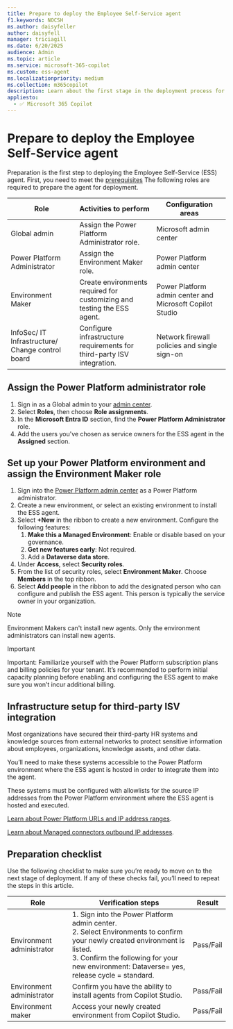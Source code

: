 ```yaml
---
title: Prepare to deploy the Employee Self-Service agent
f1.keywords: NOCSH
ms.author: daisyfeller
author: daisyfell
manager: triciagill
ms.date: 6/20/2025
audience: Admin
ms.topic: article
ms.service: microsoft-365-copilot
ms.custom: ess-agent
ms.localizationpriority: medium
ms.collection: m365copilot
description: Learn about the first stage in the deployment process for the Employee Self-Service agent.
appliesto:
  - ✅ Microsoft 365 Copilot
---
```


# Prepare to deploy the Employee Self-Service agent

Preparation is the first step to deploying the Employee Self-Service (ESS) agent. First, you need to meet the [prerequisites](prerequisites.md) The following roles are required to prepare the agent for deployment.

|Role |Activities to perform |Configuration areas |
|-----|----------------------|--------------------|
|Global admin |Assign the Power Platform Administrator role. |Microsoft admin center |
|Power Platform Administrator |Assign the Environment Maker role. |Power Platform admin center |
|Environment Maker |Create environments required for customizing and testing the ESS agent. |Power Platform admin center and Microsoft Copilot Studio |
|InfoSec/ IT Infrastructure/ Change control board |Configure infrastructure requirements for third-party ISV integration. |Network firewall policies and single sign-on |

## Assign the Power Platform administrator role

1. Sign in as a Global admin to your [admin center](https://admin.microsoft.com).
1. Select **Roles**, then choose **Role assignments**.
1. In the **Microsoft Entra ID** section, find the **Power Platform Administrator** role.
1. Add the users you've chosen as service owners for the ESS agent in the **Assigned** section.

## Set up your Power Platform environment and assign the Environment Maker role

1. Sign into the [Power Platform admin center](https://admin.powerplatform.microsoft.com) as a Power Platform administrator.
1. Create a new environment, or select an existing environment to install the ESS agent.
1. Select **+New** in the ribbon to create a new environment. Configure the following features:
    1. **Make this a Managed Environment**: Enable or disable based on your governance.
    1. **Get new features early**: Not required.
    1. Add a **Dataverse data store**.
1. Under **Access**, select **Security roles**.
1. From the list of security roles, select **Environment Maker**. Choose **Members** in the top ribbon.
1. Select **Add people** in the ribbon to add the designated person who can configure and publish the ESS agent. This person is typically the service owner in your organization.

>[!NOTE]
>Environment Makers can't install new agents. Only the environment administrators can install new agents.

>[!IMPORTANT]
>Important: Familiarize yourself with the Power Platform subscription plans and billing policies for your tenant. It’s recommended to perform initial capacity planning before enabling and configuring the ESS agent to make sure you won’t incur additional billing.

## Infrastructure setup for third-party ISV integration

Most organizations have secured their third-party HR systems and knowledge sources from external networks to protect sensitive information about employees, organizations, knowledge assets, and other data.

You’ll need to make these systems accessible to the Power Platform environment where the ESS agent is hosted in order to integrate them into the agent.

These systems must be configured with allowlists for the source IP addresses from the Power Platform environment where the ESS agent is hosted and executed.

[Learn about Power Platform URLs and IP address ranges](/power-platform/admin/online-requirements).

[Learn about Managed connectors outbound IP addresses](/connectors/common/outbound-ip-addresses#power-platform).

## Preparation checklist

Use the following checklist to make sure you’re ready to move on to the next stage of deployment. If any of these checks fail, you’ll need to repeat the steps in this article.

|Role |Verification steps |Result |
|-----|-------------------|-------|
|Environment administrator |1. Sign into the Power Platform admin center. </br>2. Select Environments to confirm your newly created environment is listed. </br>3. Confirm the following for your new environment: Dataverse= yes, release cycle = standard. |Pass/Fail |
|Environment administrator |Confirm you have the ability to install agents from Copilot Studio. |Pass/Fail |
|Environment maker |Access your newly created environment from Copilot Studio. |Pass/Fail |
